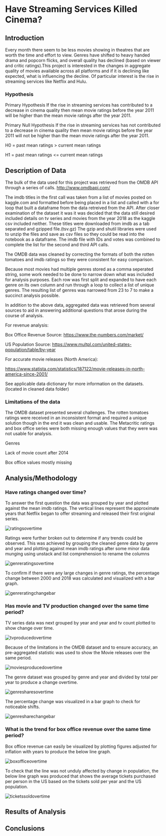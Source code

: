 # Have Streaming Services Killed Cinema?

## Introduction

Every month there seem to be less movies showing in theatres that are worth the time and effort to view. Genres have shifted to heavy handed drama and popcorn flicks, and overall quality has declined (based on viewer and critic ratings).This project is interested in the changes in aggregate quality of movies available across all platforms and if it is declining like expected, what is influencing the decline. Of particular interest is the rise in streaming services like Netflix and Hulu.

### Hypothesis

Primary Hypothesis
If the rise in streaming services has contributed to a decrease in cinema quality then mean movie ratings before the year 2011 will be higher than the mean movie ratings after the year 2011.

Primary Null Hypothesis
If the rise in streaming services has not contributed to a decrease in cinema quality then mean movie ratings before the year 2011 will not be higher than the mean movie ratings after the year 2011.

H0 = past mean ratings > current mean ratings

H1 = past mean ratings <= current mean ratings
   
## Description of Data

The bulk of the data used for this project was retrieved from the OMDB API through a series of calls.
http://www.omdbapi.com/

The imdb titles in the first call was taken from a list of movies posted on kaggle.com and formatted before being placed in a list and called with a for loop that built a dataframe from the data retreived from the API. After closer examination of the dataset it was it was decided that the data still desired included details on tv series and movies from the year 2018 as the kaggle csv included neither. These titles were downloaded from imdb as a tab separated and gzipped file.(tsv.gz) The gzip and shutil libraries were used to unzip the files and save as csv files so they could be read into the notebook as a dataframe. The imdb file with IDs and votes was combined to complete the list for the second and third API calls.

The OMDB data was cleaned by correcting the formats of both the rotten tomatoes and imdb ratings so they were consistent for easy comparison.

Because most movies had multiple genres stored as a comma seperated string, some work needed to be done to narrow down what was included for analysis purposes. Each row was first split and expanded to have each genre on its own column and run through a loop to collect a list of unique genres. The resulting list of genres was narrowed from 23 to 7 to make a succinct analysis possible.

In addition to the above data, aggregated data was retrieved from several sources to aid in answering additional questions that arose during the course of analysis.

For revenue analysis:

Box Office Revenue Source: https://www.the-numbers.com/market/

US Population Source: https://www.multpl.com/united-states-population/table/by-year

For accurate movie releases (North America):

https://www.statista.com/statistics/187122/movie-releases-in-north-america-since-2001/


See applicable data dictionary for more information on the datasets. (located in cleaned data folder)

### Limitations of the data

The OMDB dataset presented several challenges. The rotten tomatoes ratings were received in an inconsistent format and required a unique solution though in the end it was clean and usable. The Metacritic ratings and box office series were both missing enough values that they were was not usable for analysis.

Genres

Lack of movie count after 2014

Box office values mostly missing
        
## Analysis/Methodology

### Have ratings changed over time?

To answer the first question the data was grouped by year and plotted against the mean imdb ratings. The vertical lines represent the approximate years that Netflix began to offer streaming and released their first original series.

![ratingsovertime](Output/ratingsovertime.png)


Ratings were further broken out to determine if any trends could be observed. This was achieved by grouping the cleaned genre data by genre and year and plotting against mean imdb ratings after some minor data munging using unstack and list comprehension to rename the columns

![genreratingsovertime](Output/genreratingsovertime.png)

To confirm if there were any large changes in genre ratings, the percentage change between 2000 and 2018 was calculated and visualized with a bar graph.

![genreratingchangebar](Output/genreratingchangebar.png)


### Has movie and TV production changed over the same time period?

TV series data was next grouped by year and year and tv count plotted to show change over time.

![tvproducedovertime](Output/tvproducedovertime.png)

Because of the limitations in the OMDB dataset and to ensure accuracy, an pre-aggregated statistic was used to show the Movie releases over the same period.

![moviesproducedovertime](Output/moviesproducedovertime.png)

The genre dataset was grouped by genre and year and divided by total per year to produce a change overtime.

![genresharesovertime](Output/genresharesovertime.png)

The percentage change was visualized in a bar graph to check for noticeable shifts.

![genresharechangebar](Output/genresharechangebar.png)

### What is the trend for box office revenue over the same time period?

Box office revenue can easily be visualized by plotting figures adjusted for inflation with years to produce the below line graph.

![boxofficeovertime](Output/boxofficeovertime.png)

To check that the line was not unduly affected by change in population, the below line graph was produced that shows the average tickets purchased per person in the US based on the tickets sold per year and the US population.

![ticketssoldovertime](Output/ticketssoldovertime.png)

## Results of Analysis

## Conclusions

